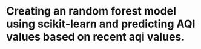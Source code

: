 # Creating an random forest model using scikit-learn and predicting AQI values based on recent aqi values.


